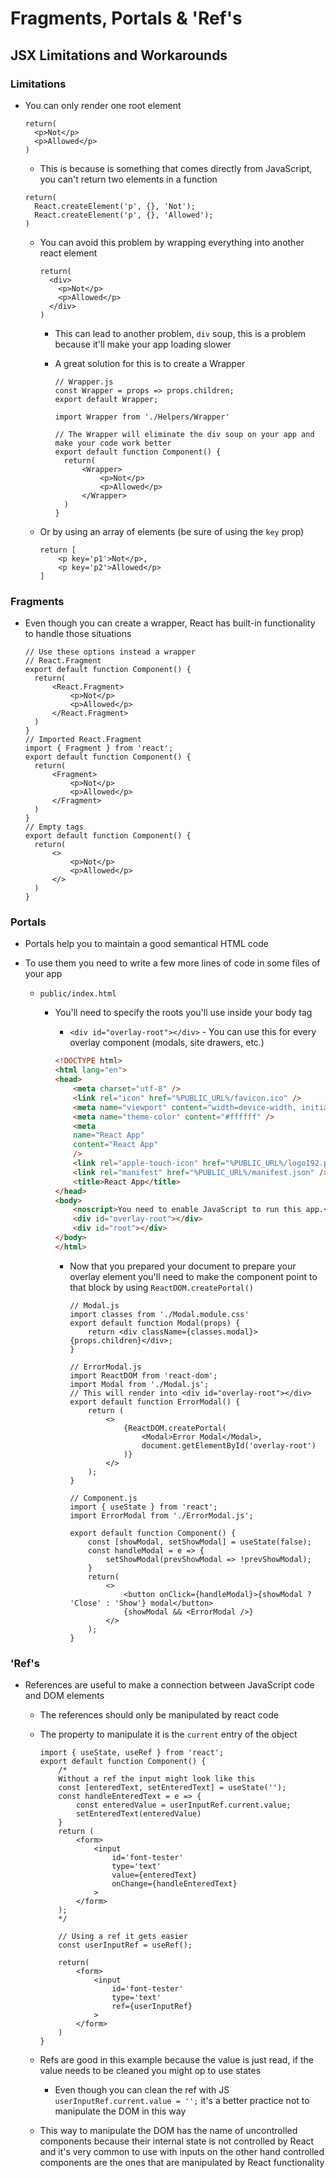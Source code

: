 # Fragments, Portals & 'Ref's

## JSX Limitations and Workarounds

### Limitations

- You can only render one root element

  ```JSX
  return(
    <p>Not</p>
    <p>Allowed</p>
  )
  ```

  - This is because is something that comes directly from JavaScript, you can't return two elements in a function

  ```JSX
  return(
    React.createElement('p', {}, 'Not');
    React.createElement('p', {}, 'Allowed');
  )
  ```

  - You can avoid this problem by wrapping everything into another react element

    ```JSX
    return(
      <div>
        <p>Not</p>
        <p>Allowed</p>
      </div>
    )
    ```

    - This can lead to another problem, `div` soup, this is a problem because it'll make your app loading slower
    - A great solution for this is to create a Wrapper

      ```JSX
      // Wrapper.js
      const Wrapper = props => props.children;
      export default Wrapper;
      ```

      ```JSX
      import Wrapper from './Helpers/Wrapper'

      // The Wrapper will eliminate the div soup on your app and make your code work better
      export default function Component() {
        return(
            <Wrapper>
                <p>Not</p>
                <p>Allowed</p>
            </Wrapper>
        )
      }
      ```

  - Or by using an array of elements (be sure of using the `key` prop)

    ```JSX
    return [
        <p key='p1'>Not</p>,
        <p key='p2'>Allowed</p>
    ]
    ```

### Fragments

- Even though you can create a wrapper, React has built-in functionality to handle those situations

  ```JSX
  // Use these options instead a wrapper
  // React.Fragment
  export default function Component() {
    return(
        <React.Fragment>
            <p>Not</p>
            <p>Allowed</p>
        </React.Fragment>
    )
  }
  // Imported React.Fragment
  import { Fragment } from 'react';
  export default function Component() {
    return(
        <Fragment>
            <p>Not</p>
            <p>Allowed</p>
        </Fragment>
    )
  }
  // Empty tags
  export default function Component() {
    return(
        <>
            <p>Not</p>
            <p>Allowed</p>
        </>
    )
  }
  ```

### Portals

- Portals help you to maintain a good semantical HTML code
- To use them you need to write a few more lines of code in some files of your app

  - `public/index.html`

    - You'll need to specify the roots you'll use inside your body tag

      - `<div id="overlay-root"></div>` - You can use this for every overlay component (modals, site drawers, etc.)

      ```HTML
      <!DOCTYPE html>
      <html lang="en">
      <head>
          <meta charset="utf-8" />
          <link rel="icon" href="%PUBLIC_URL%/favicon.ico" />
          <meta name="viewport" content="width=device-width, initial-scale=1" />
          <meta name="theme-color" content="#ffffff" />
          <meta
          name="React App"
          content="React App"
          />
          <link rel="apple-touch-icon" href="%PUBLIC_URL%/logo192.png" />
          <link rel="manifest" href="%PUBLIC_URL%/manifest.json" />
          <title>React App</title>
      </head>
      <body>
          <noscript>You need to enable JavaScript to run this app.</noscript>
          <div id="overlay-root"></div>
          <div id="root"></div>
      </body>
      </html>
      ```

      - Now that you prepared your document to prepare your overlay element you'll need to make the component point to that block by using `ReactDOM.createPortal()`

        ```JSX
        // Modal.js
        import classes from './Modal.module.css'
        export default function Modal(props) {
            return <div className={classes.modal}>{props.children}</div>;
        }
        ```

        ```JSX
        // ErrorModal.js
        import ReactDOM from 'react-dom';
        import Modal from './Modal.js';
        // This will render into <div id="overlay-root"></div>
        export default function ErrorModal() {
            return (
                <>
                    {ReactDOM.createPortal(
                        <Modal>Error Modal</Modal>,
                        document.getElementById('overlay-root')
                    )}
                </>
            );
        }
        ```

        ```JSX
        // Component.js
        import { useState } from 'react';
        import ErrorModal from './ErrorModal.js';

        export default function Component() {
            const [showModal, setShowModal] = useState(false);
            const handleModal = e => {
                setShowModal(prevShowModal => !prevShowModal);
            }
            return(
                <>
                    <button onClick={handleModal}>{showModal ? 'Close' : 'Show'} modal</button>
                    {showModal && <ErrorModal />}
                </>
            );
        }
        ```

### 'Ref's

- References are useful to make a connection between JavaScript code and DOM elements

  - The references should only be manipulated by react code
  - The property to manipulate it is the `current` entry of the object

    ```JSX
    import { useState, useRef } from 'react';
    export default function Component() {
        /*
        Without a ref the input might look like this
        const [enteredText, setEnteredText] = useState('');
        const handleEnteredText = e => {
            const enteredValue = userInputRef.current.value;
            setEnteredText(enteredValue)
        }
        return (
            <form>
                <input
                    id='font-tester'
                    type='text'
                    value={enteredText}
                    onChange={handleEnteredText}
                >
            </form>
        );
        */

        // Using a ref it gets easier
        const userInputRef = useRef();

        return(
            <form>
                <input
                    id='font-tester'
                    type='text'
                    ref={userInputRef}
                >
            </form>
        )
    }
    ```

  - Refs are good in this example because the value is just read, if the value needs to be cleaned you might op to use states

    - Even though you can clean the ref with JS `userInputRef.current.value = '';` it's a better practice not to manipulate the DOM in this way

  - This way to manipulate the DOM has the name of uncontrolled components because their internal state is not controlled by React and it's very common to use with inputs on the other hand controlled components are the ones that are manipulated by React functionality
